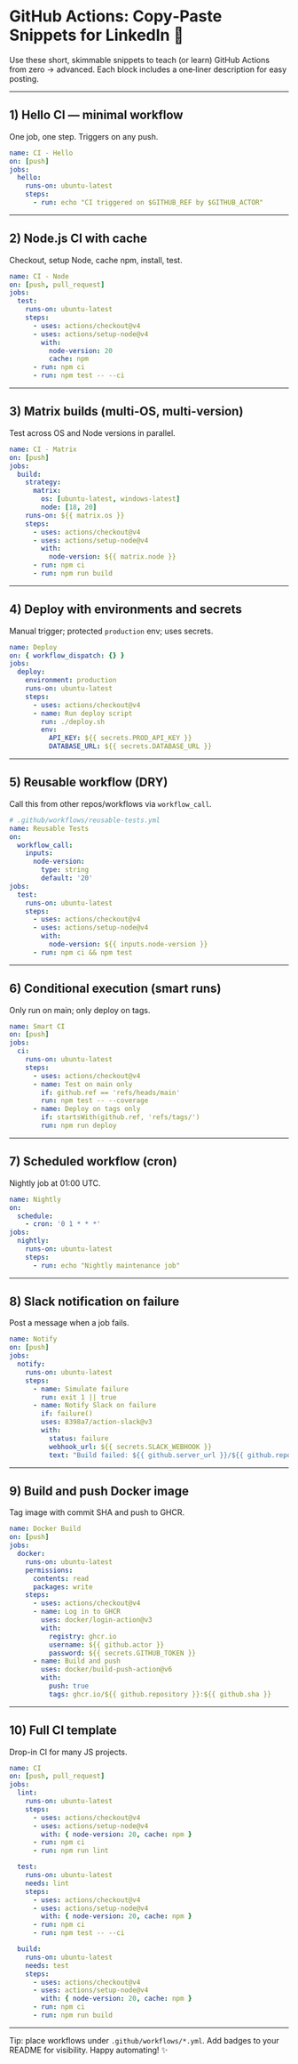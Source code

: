 # GitHub Actions: Copy‑Paste Snippets for LinkedIn 🚀

Use these short, skimmable snippets to teach (or learn) GitHub Actions from zero → advanced. Each block includes a one‑liner description for easy posting.

---

## 1) Hello CI — minimal workflow
One job, one step. Triggers on any push.
```yaml
name: CI - Hello
on: [push]
jobs:
  hello:
    runs-on: ubuntu-latest
    steps:
      - run: echo "CI triggered on $GITHUB_REF by $GITHUB_ACTOR"
```

---

## 2) Node.js CI with cache
Checkout, setup Node, cache npm, install, test.
```yaml
name: CI - Node
on: [push, pull_request]
jobs:
  test:
    runs-on: ubuntu-latest
    steps:
      - uses: actions/checkout@v4
      - uses: actions/setup-node@v4
        with:
          node-version: 20
          cache: npm
      - run: npm ci
      - run: npm test -- --ci
```

---

## 3) Matrix builds (multi-OS, multi-version)
Test across OS and Node versions in parallel.
```yaml
name: CI - Matrix
on: [push]
jobs:
  build:
    strategy:
      matrix:
        os: [ubuntu-latest, windows-latest]
        node: [18, 20]
    runs-on: ${{ matrix.os }}
    steps:
      - uses: actions/checkout@v4
      - uses: actions/setup-node@v4
        with:
          node-version: ${{ matrix.node }}
      - run: npm ci
      - run: npm run build
```

---

## 4) Deploy with environments and secrets
Manual trigger; protected `production` env; uses secrets.
```yaml
name: Deploy
on: { workflow_dispatch: {} }
jobs:
  deploy:
    environment: production
    runs-on: ubuntu-latest
    steps:
      - uses: actions/checkout@v4
      - name: Run deploy script
        run: ./deploy.sh
        env:
          API_KEY: ${{ secrets.PROD_API_KEY }}
          DATABASE_URL: ${{ secrets.DATABASE_URL }}
```

---

## 5) Reusable workflow (DRY)
Call this from other repos/workflows via `workflow_call`.
```yaml
# .github/workflows/reusable-tests.yml
name: Reusable Tests
on:
  workflow_call:
    inputs:
      node-version:
        type: string
        default: '20'
jobs:
  test:
    runs-on: ubuntu-latest
    steps:
      - uses: actions/checkout@v4
      - uses: actions/setup-node@v4
        with:
          node-version: ${{ inputs.node-version }}
      - run: npm ci && npm test
```

---

## 6) Conditional execution (smart runs)
Only run on main; only deploy on tags.
```yaml
name: Smart CI
on: [push]
jobs:
  ci:
    runs-on: ubuntu-latest
    steps:
      - uses: actions/checkout@v4
      - name: Test on main only
        if: github.ref == 'refs/heads/main'
        run: npm test -- --coverage
      - name: Deploy on tags only
        if: startsWith(github.ref, 'refs/tags/')
        run: npm run deploy
```

---

## 7) Scheduled workflow (cron)
Nightly job at 01:00 UTC.
```yaml
name: Nightly
on:
  schedule:
    - cron: '0 1 * * *'
jobs:
  nightly:
    runs-on: ubuntu-latest
    steps:
      - run: echo "Nightly maintenance job"
```

---

## 8) Slack notification on failure
Post a message when a job fails.
```yaml
name: Notify
on: [push]
jobs:
  notify:
    runs-on: ubuntu-latest
    steps:
      - name: Simulate failure
        run: exit 1 || true
      - name: Notify Slack on failure
        if: failure()
        uses: 8398a7/action-slack@v3
        with:
          status: failure
          webhook_url: ${{ secrets.SLACK_WEBHOOK }}
          text: "Build failed: ${{ github.server_url }}/${{ github.repository }}/actions/runs/${{ github.run_id }}"
```

---

## 9) Build and push Docker image
Tag image with commit SHA and push to GHCR.
```yaml
name: Docker Build
on: [push]
jobs:
  docker:
    runs-on: ubuntu-latest
    permissions:
      contents: read
      packages: write
    steps:
      - uses: actions/checkout@v4
      - name: Log in to GHCR
        uses: docker/login-action@v3
        with:
          registry: ghcr.io
          username: ${{ github.actor }}
          password: ${{ secrets.GITHUB_TOKEN }}
      - name: Build and push
        uses: docker/build-push-action@v6
        with:
          push: true
          tags: ghcr.io/${{ github.repository }}:${{ github.sha }}
```

---

## 10) Full CI template
Drop-in CI for many JS projects.
```yaml
name: CI
on: [push, pull_request]
jobs:
  lint:
    runs-on: ubuntu-latest
    steps:
      - uses: actions/checkout@v4
      - uses: actions/setup-node@v4
        with: { node-version: 20, cache: npm }
      - run: npm ci
      - run: npm run lint

  test:
    runs-on: ubuntu-latest
    needs: lint
    steps:
      - uses: actions/checkout@v4
      - uses: actions/setup-node@v4
        with: { node-version: 20, cache: npm }
      - run: npm ci
      - run: npm test -- --ci

  build:
    runs-on: ubuntu-latest
    needs: test
    steps:
      - uses: actions/checkout@v4
      - uses: actions/setup-node@v4
        with: { node-version: 20, cache: npm }
      - run: npm ci
      - run: npm run build
```

---

Tip: place workflows under `.github/workflows/*.yml`. Add badges to your README for visibility. Happy automating! ✨
